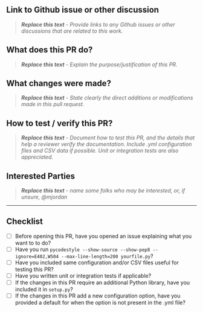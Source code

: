 ## Link to Github issue or other discussion

> _**Replace this text** - Provide links to any Github issues or other discussions that are related to this work._

## What does this PR do?

> _**Replace this text** - Explain the purpose/justification of this PR._

## What changes were made?

> _**Replace this text** - State clearly the direct additions or modifications made in this pull request._

## How to test / verify this PR?

> _**Replace this text** - Document how to test this PR, and the details that help a reviewer verify the documentation. Include .yml configuration files and CSV data if possible. Unit or integration tests are also appreciated._

## Interested Parties

> _**Replace this text** - name some folks who may be interested, or, if unsure, @mjordan_

---

## Checklist

* [ ] Before opening this PR, have you opened an issue explaining what you want to to do?
* [ ] Have you run `pycodestyle --show-source --show-pep8 --ignore=E402,W504 --max-line-length=200 yourfile.py`? 
* [ ] Have you included same configuration and/or CSV files useful for testing this PR?
* [ ] Have you written unit or integration tests if applicable?
* [ ] If the changes in this PR require an additional Python library, have you included it in `setup.py`?
* [ ] If the changes in this PR add a new configuration option, have you provided a default for when the option is not present in the .yml file?
